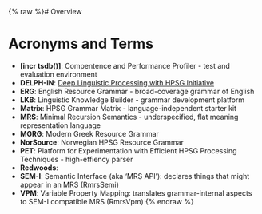 {% raw %}# Overview

# Acronyms and Terms

- **\[incr tsdb()\]**: Compentence and Performance Profiler - test and
evaluation environment
- **DELPH-IN**: [Deep Linguistic Processing with HPSG
Initiative](http://www.delph-in.net)
- **ERG**: English Resource Grammar - broad-coverage grammar of
English
- **LKB**: Linguistic Knowledge Builder - grammar development platform
- **Matrix**: HPSG Grammar Matrix - language-independent starter kit
- **MRS**: Minimal Recursion Semantics - underspecified, flat meaning
representation language
- **MGRG**: Modern Greek Resource Grammar
- **NorSource**: Norwegian HPSG Resource Grammar
- **PET**: Platform for Experimentation with Efficient HPSG Processing
Techniques - high-effiency parser
- **Redwoods**:
- **SEM-I**: Semantic Interface (aka ‘MRS API’): declares things that
might appear in an MRS (RmrsSemi)
- **VPM**: Variable Property Mapping: translates grammar-internal
aspects to SEM-I compatible MRS (RmrsVpm)
<update date omitted for speed>{% endraw %}
